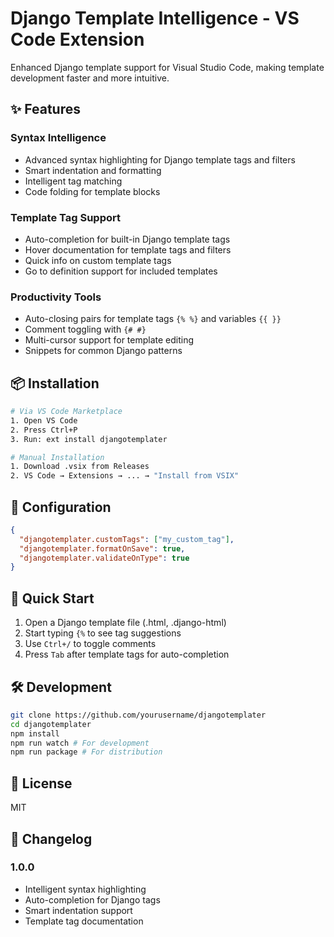# Django Template Intelligence - VS Code Extension

Enhanced Django template support for Visual Studio Code, making template development faster and more intuitive.

## ✨ Features

### Syntax Intelligence
- Advanced syntax highlighting for Django template tags and filters
- Smart indentation and formatting
- Intelligent tag matching
- Code folding for template blocks

### Template Tag Support
- Auto-completion for built-in Django template tags
- Hover documentation for template tags and filters
- Quick info on custom template tags
- Go to definition support for included templates

### Productivity Tools
- Auto-closing pairs for template tags `{% %}` and variables `{{ }}`
- Comment toggling with `{# #}`
- Multi-cursor support for template editing
- Snippets for common Django patterns

## 📦 Installation

```bash
# Via VS Code Marketplace
1. Open VS Code
2. Press Ctrl+P
3. Run: ext install djangotemplater

# Manual Installation
1. Download .vsix from Releases
2. VS Code → Extensions → ... → "Install from VSIX"
```

## 🔧 Configuration

```json
{
  "djangotemplater.customTags": ["my_custom_tag"],
  "djangotemplater.formatOnSave": true,
  "djangotemplater.validateOnType": true
}
```

## 🚀 Quick Start

1. Open a Django template file (.html, .django-html)
2. Start typing `{%` to see tag suggestions
3. Use `Ctrl+/` to toggle comments
4. Press `Tab` after template tags for auto-completion

## 🛠 Development

```bash
git clone https://github.com/yourusername/djangotemplater
cd djangotemplater
npm install
npm run watch # For development
npm run package # For distribution
```

## 📝 License

MIT

## 🔄 Changelog

### 1.0.0
- Intelligent syntax highlighting
- Auto-completion for Django tags
- Smart indentation support
- Template tag documentation